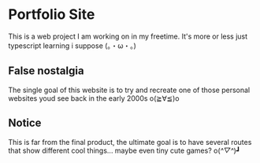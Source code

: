# Portfolio Site

This is a web project I am working on in my freetime.
It's more or less just typescript learning i suppose (。・ω・。)

## False nostalgia

The single goal of this website is to try and recreate one of those personal websites youd see back in the early 2000s o(≧∀≦)o

## Notice

This is far from the final product, the ultimate goal is to have several routes that show different cool things... maybe even tiny cute games? o(_^▽^_)┛
